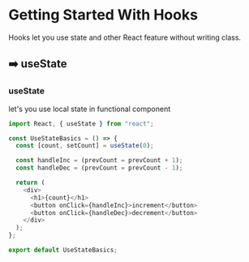 # Getting Started With Hooks

Hooks let you use state and other React feature without writing class.

## :arrow_right: useState

### useState

let's you use local state in functional component

```javascript
import React, { useState } from "react";

const UseStateBasics = () => {
  const [count, setCount] = useState(0);

  const handleInc = (prevCount = prevCount + 1);
  const handleDec = (prevCount = prevCount - 1);

  return (
    <div>
      <h1>{count}</h1>
      <button onClick={handleInc}>increment</button>
      <button onClick={handleDec}>decrement</button>
    </div>
  );
};

export default UseStateBasics;
```

